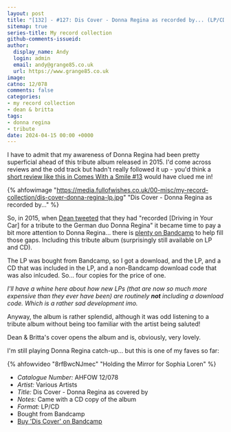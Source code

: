 ```yaml
---
layout: post
title: "[132] - #127: Dis Cover - Donna Regina as recorded by... (LP/CD)"
sitemap: true
series-title: My record collection
github-comments-issueid:
author:
  display_name: Andy
  login: admin
  email: andy@grange85.co.uk
  url: https://www.grange85.co.uk
image:
catno: 12/078
comments: false
categories:
- my record collection
- dean & britta
tags:
- donna regina
- tribute
date: 2024-04-15 00:00 +0000
---
```

I have to admit that my awareness of Donna Regina had been pretty superficial ahead of this tribute album released in 2015. I'd come across reviews and the odd track but hadn't really followed it up - you'd think a [short review like this in Comes With a Smile #13](https://cwas.hinah.com/review/?id=655) would have clued me in!

{% ahfowimage "https://media.fullofwishes.co.uk/00-misc/my-record-collection/dis-cover-donna-regina-lp.jpg" "Dis Cover - Donna Regina as recorded by..." %}

So, in 2015, when [Dean tweeted](https://twitter.com/WarehamDean/status/656563160715956224) that they had "recorded \[Driving in Your Car\] for a tribute to the German duo Donna Regina" it became time to pay a bit more attention to Donna Regina... there is [plenty on Bandcamp](https://donnaregina.bandcamp.com/music) to help fill those gaps. Including this tribute album (surprisingly still available on LP and CD).

The LP was bought from Bandcamp, so I got a download, and the LP, and a CD that was included in the LP, and a non-Bandcamp download code that was also inlcuded. So... four copies for the price of one.

_I'll have a whine here about how new LPs (that are now so much more expensive than they ever have been) are routinely **not** including a download code. Which is a rather sad development imo._

Anyway, the album is rather splendid, although it was odd listening to a tribute album without being too familiar with the artist being saluted! 

Dean & Britta's cover opens the album and is, obviously, very lovely.

I'm still playing Donna Regina catch-up... but this is one of my faves so far:

{% ahfowvideo "8rfBwcNJmec" "Holding the Mirror for Sophia Loren" %}

 - *Catalogue Number:* AHFOW 12/078
 - *Artist:* Various Artists
 - *Title:* Dis Cover - Donna Regina as covered by
 - *Notes:* Came with a CD copy of the album
 - *Format:* LP/CD
 - Bought from Bandcamp
 - [Buy 'Dis Cover' on Bandcamp](https://donnaregina.bandcamp.com/album/dis-cover-donna-regina-as-recorded-by)

